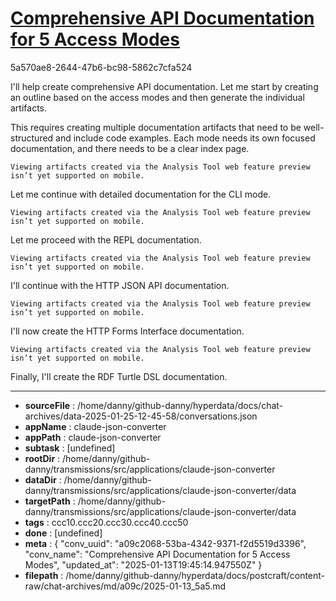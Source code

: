 # [Comprehensive API Documentation for 5 Access Modes](https://claude.ai/chat/a09c2068-53ba-4342-9371-f2d5519d3396)

5a570ae8-2644-47b6-bc98-5862c7cfa524

 I'll help create comprehensive API documentation. Let me start by creating an outline based on the access modes and then generate the individual artifacts.

<antThinking>This requires creating multiple documentation artifacts that need to be well-structured and include code examples. Each mode needs its own focused documentation, and there needs to be a clear index page.</antThinking>
```
Viewing artifacts created via the Analysis Tool web feature preview isn’t yet supported on mobile.
```



Let me continue with detailed documentation for the CLI mode.
```
Viewing artifacts created via the Analysis Tool web feature preview isn’t yet supported on mobile.
```



Let me proceed with the REPL documentation.
```
Viewing artifacts created via the Analysis Tool web feature preview isn’t yet supported on mobile.
```



I'll continue with the HTTP JSON API documentation.
```
Viewing artifacts created via the Analysis Tool web feature preview isn’t yet supported on mobile.
```





I'll now create the HTTP Forms Interface documentation.
```
Viewing artifacts created via the Analysis Tool web feature preview isn’t yet supported on mobile.
```





Finally, I'll create the RDF Turtle DSL documentation.

---

* **sourceFile** : /home/danny/github-danny/hyperdata/docs/chat-archives/data-2025-01-25-12-45-58/conversations.json
* **appName** : claude-json-converter
* **appPath** : claude-json-converter
* **subtask** : [undefined]
* **rootDir** : /home/danny/github-danny/transmissions/src/applications/claude-json-converter
* **dataDir** : /home/danny/github-danny/transmissions/src/applications/claude-json-converter/data
* **targetPath** : /home/danny/github-danny/transmissions/src/applications/claude-json-converter/data
* **tags** : ccc10.ccc20.ccc30.ccc40.ccc50
* **done** : [undefined]
* **meta** : {
  "conv_uuid": "a09c2068-53ba-4342-9371-f2d5519d3396",
  "conv_name": "Comprehensive API Documentation for 5 Access Modes",
  "updated_at": "2025-01-13T19:45:14.947550Z"
}
* **filepath** : /home/danny/github-danny/hyperdata/docs/postcraft/content-raw/chat-archives/md/a09c/2025-01-13_5a5.md